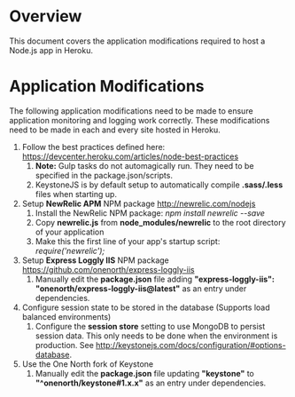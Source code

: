 # Overview

This document covers the application modifications required to host a Node.js app in Heroku.

# Application Modifications

The following application modifications need to be made to ensure application monitoring and logging work correctly.  These modifications need to be made in each and every site hosted in Heroku.

1. Follow the best practices defined here: https://devcenter.heroku.com/articles/node-best-practices
    1. **Note:** Gulp tasks do not automagically run.  They need to be specified in the package.json/scripts.
    1. KeystoneJS is by default setup to automatically compile **.sass/.less** files when starting up.
1. Setup **NewRelic APM** NPM package http://newrelic.com/nodejs
    1. Install the NewRelic NPM package: *npm install newrelic --save*
    1. Copy **newrelic.js** from **node_modules/newrelic** to the root directory of your application
    1. Make this the first line of your app's startup script: *require('newrelic');*
1. Setup **Express Loggly IIS** NPM package https://github.com/onenorth/express-loggly-iis
    1. Manually edit the **package.json** file adding **"express-loggly-iis": "onenorth/express-loggly-iis@latest"** as an entry under dependencies.
1. Configure session state to be stored in the database (Supports load balanced environments)
    1. Configure the **session store** setting to use MongoDB to persist session data. This only needs to be done when the environment is production. See http://keystonejs.com/docs/configuration/#options-database.
1. Use the One North fork of Keystone
    1. Manually edit the **package.json** file updating **"keystone"** to **"^onenorth/keystone#1.x.x"** as an entry under dependencies.

